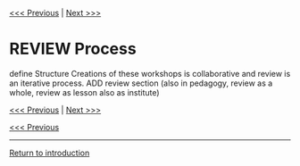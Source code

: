 
[<<< Previous](style_guide.md) | [Next >>>](contributing.md)   

# REVIEW Process

define Structure 
Creations of these workshops is collaborative and review is an iterative process. 
ADD review section (also in pedagogy, review as a whole, review as lesson also as institute)

[<<< Previous](style_guide.md) | [Next >>>](contributing.md)   



[<<< Previous](module_checklist.md) 

-----
[Return to introduction](https://github.com/SouthernMethodistUniversity/styleguide)
